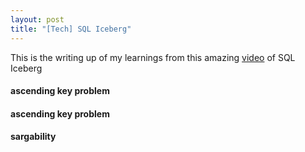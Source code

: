 ```yaml
---
layout: post
title: "[Tech] SQL Iceberg"
---
```

This is the writing up of my learnings from this amazing [video](https://www.youtube.com/watch?v=JZRWkfXNQOk) of SQL Iceberg
#### ascending key problem
#### ascending key problem
#### sargability



